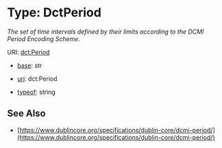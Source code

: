 # Type: DctPeriod




_The set of time intervals defined by their limits according to the DCMI Period Encoding Scheme._



URI: [dct:Period](http://purl.org/dc/terms/Period)

* [base](https://w3id.org/linkml/base): str

* [uri](https://w3id.org/linkml/uri): dct:Period


* [typeof](https://w3id.org/linkml/typeof): string







## See Also

* [https://www.dublincore.org/specifications/dublin-core/dcmi-period/](https://www.dublincore.org/specifications/dublin-core/dcmi-period/)


